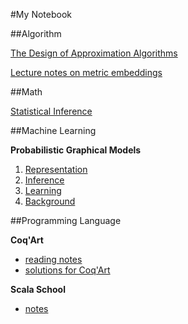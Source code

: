 #My Notebook

##Algorithm

[The Design of Approximation Algorithms](Algo/DAA.md)

[Lecture notes on metric embeddings](Algo/metric_embedding.md)

##Math

[Statistical Inference](Math/Statistical_Inference.md)

##Machine Learning

**Probabilistic Graphical Models**
  1. [Representation](ML/PGM_1_Representation.md)
  2. [Inference](ML/PGM_2_Inference.md)
  3. [Learning](ML/PGM_3_Learning.md)
  4. [Background](ML/PGM_A_Background.md)

##Programming Language

**Coq'Art**
  * [reading notes](PL/Coq/coq_art_note.md)
  * [solutions for Coq'Art](PL/Coq/coq_art_exercise.md)

**Scala School**
  * [notes](PL/Scala/scala_school.md)
